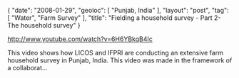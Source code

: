 {
   "date": "2008-01-29",
   "geoloc": [
      "Punjab, India"
   ],
   "layout": "post",
   "tag": [
      "Water",
      "Farm Survey"
   ],
   "title": "Fielding a household survey - Part 2- The household survey"
}

http://www.youtube.com/watch?v=6H6YBkqB4Ic  

This video shows how LICOS and IFPRI are conducting an extensive farm household survey in Punjab, India. This video was made in the framework of a collaborat...
